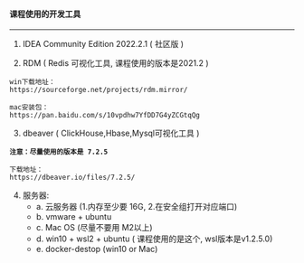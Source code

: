 #### 课程使用的开发工具
---

1. IDEA Community Edition 2022.2.1 ( 社区版 )

2. RDM ( Redis 可视化工具, 课程使用的版本是2021.2 )
```
win下载地址：
https://sourceforge.net/projects/rdm.mirror/

mac安装包：
https://pan.baidu.com/s/10vpdhw7YfDD7G4yZCGtqQg

```

3. dbeaver ( ClickHouse,Hbase,Mysql可视化工具 )

**`注意：尽量使用的版本是 7.2.5`**
```
下载地址：
https://dbeaver.io/files/7.2.5/
```
4. 服务器:
   * a. 云服务器 (1.内存至少要 16G, 2.在安全组打开对应端口)
   * b. vmware + ubuntu
   * c. Mac OS (尽量不要用 M2以上)
   * d. win10 + wsl2 + ubuntu ( 课程使用的是这个, wsl版本是v1.2.5.0)
   * e. docker-destop (win10 or Mac)

